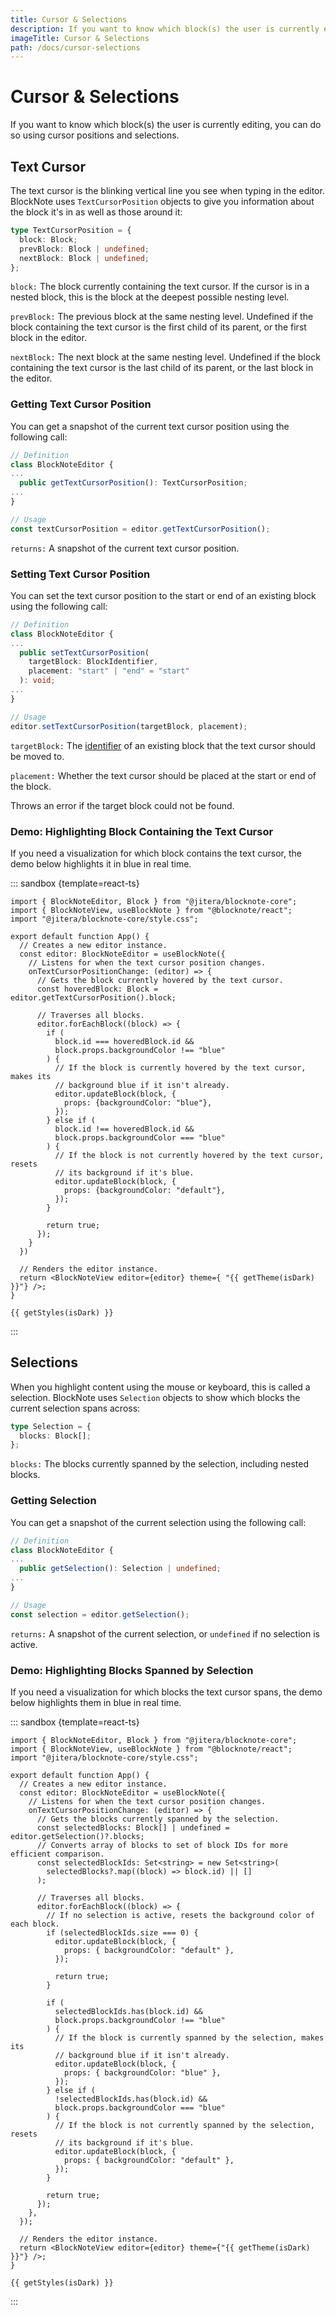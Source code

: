 ```yaml
---
title: Cursor & Selections
description: If you want to know which block(s) the user is currently editing, you can do so using cursor positions and selections.
imageTitle: Cursor & Selections
path: /docs/cursor-selections
---
```


<script setup>
import { useData } from 'vitepress';
import { getTheme, getStyles } from "../demoUtils";

const { isDark } = useData();
</script>

# Cursor & Selections

If you want to know which block(s) the user is currently editing, you can do so using cursor positions and selections.

## Text Cursor

The text cursor is the blinking vertical line you see when typing in the editor. BlockNote uses `TextCursorPosition` objects to give you information about the block it's in as well as those around it:

```typescript
type TextCursorPosition = {
  block: Block;
  prevBlock: Block | undefined;
  nextBlock: Block | undefined;
};
```

`block:` The block currently containing the text cursor. If the cursor is in a nested block, this is the block at the deepest possible nesting level.

`prevBlock:` The previous block at the same nesting level. Undefined if the block containing the text cursor is the first child of its parent, or the first block in the editor.

`nextBlock:` The next block at the same nesting level. Undefined if the block containing the text cursor is the last child of its parent, or the last block in the editor.

### Getting Text Cursor Position

You can get a snapshot of the current text cursor position using the following call:

```typescript
// Definition
class BlockNoteEditor {
...
  public getTextCursorPosition(): TextCursorPosition;
...
}

// Usage
const textCursorPosition = editor.getTextCursorPosition();
```

`returns:` A snapshot of the current text cursor position.

### Setting Text Cursor Position

You can set the text cursor position to the start or end of an existing block using the following call:

```typescript
// Definition
class BlockNoteEditor {
...
  public setTextCursorPosition(
    targetBlock: BlockIdentifier,
    placement: "start" | "end" = "start"
  ): void;
...
}

// Usage
editor.setTextCursorPosition(targetBlock, placement);
```

`targetBlock:` The [identifier](/docs/manipulating-blocks#block-identifiers) of an existing block that the text cursor should be moved to.

`placement:` Whether the text cursor should be placed at the start or end of the block.

Throws an error if the target block could not be found.

### Demo: Highlighting Block Containing the Text Cursor

If you need a visualization for which block contains the text cursor, the demo below highlights it in blue in real time.

::: sandbox {template=react-ts}

```typescript-vue /App.tsx
import { BlockNoteEditor, Block } from "@jitera/blocknote-core";
import { BlockNoteView, useBlockNote } from "@blocknote/react";
import "@jitera/blocknote-core/style.css";

export default function App() {
  // Creates a new editor instance.
  const editor: BlockNoteEditor = useBlockNote({
    // Listens for when the text cursor position changes.
    onTextCursorPositionChange: (editor) => {
      // Gets the block currently hovered by the text cursor.
      const hoveredBlock: Block = editor.getTextCursorPosition().block;

      // Traverses all blocks.
      editor.forEachBlock((block) => {
        if (
          block.id === hoveredBlock.id &&
          block.props.backgroundColor !== "blue"
        ) {
          // If the block is currently hovered by the text cursor, makes its
          // background blue if it isn't already.
          editor.updateBlock(block, {
            props: {backgroundColor: "blue"},
          });
        } else if (
          block.id !== hoveredBlock.id &&
          block.props.backgroundColor === "blue"
        ) {
          // If the block is not currently hovered by the text cursor, resets
          // its background if it's blue.
          editor.updateBlock(block, {
            props: {backgroundColor: "default"},
          });
        }

        return true;
      });
    }
  })

  // Renders the editor instance.
  return <BlockNoteView editor={editor} theme={ "{{ getTheme(isDark) }}"} />;
}
```

```css-vue /styles.css [hidden]
{{ getStyles(isDark) }}
```

:::

## Selections

When you highlight content using the mouse or keyboard, this is called a selection. BlockNote uses `Selection` objects to show which blocks the current selection spans across:

```typescript
type Selection = {
  blocks: Block[];
};
```

`blocks:` The blocks currently spanned by the selection, including nested blocks.

### Getting Selection

You can get a snapshot of the current selection using the following call:

```typescript
// Definition
class BlockNoteEditor {
...
  public getSelection(): Selection | undefined;
...
}

// Usage
const selection = editor.getSelection();
```

`returns:` A snapshot of the current selection, or `undefined` if no selection is active.

### Demo: Highlighting Blocks Spanned by Selection

If you need a visualization for which blocks the text cursor spans, the demo below highlights them in blue in real time.

::: sandbox {template=react-ts}

```typescript-vue /App.tsx
import { BlockNoteEditor, Block } from "@jitera/blocknote-core";
import { BlockNoteView, useBlockNote } from "@blocknote/react";
import "@jitera/blocknote-core/style.css";

export default function App() {
  // Creates a new editor instance.
  const editor: BlockNoteEditor = useBlockNote({
    // Listens for when the text cursor position changes.
    onTextCursorPositionChange: (editor) => {
      // Gets the blocks currently spanned by the selection.
      const selectedBlocks: Block[] | undefined = editor.getSelection()?.blocks;
      // Converts array of blocks to set of block IDs for more efficient comparison.
      const selectedBlockIds: Set<string> = new Set<string>(
        selectedBlocks?.map((block) => block.id) || []
      );

      // Traverses all blocks.
      editor.forEachBlock((block) => {
        // If no selection is active, resets the background color of each block.
        if (selectedBlockIds.size === 0) {
          editor.updateBlock(block, {
            props: { backgroundColor: "default" },
          });

          return true;
        }

        if (
          selectedBlockIds.has(block.id) &&
          block.props.backgroundColor !== "blue"
        ) {
          // If the block is currently spanned by the selection, makes its
          // background blue if it isn't already.
          editor.updateBlock(block, {
            props: { backgroundColor: "blue" },
          });
        } else if (
          !selectedBlockIds.has(block.id) &&
          block.props.backgroundColor === "blue"
        ) {
          // If the block is not currently spanned by the selection, resets
          // its background if it's blue.
          editor.updateBlock(block, {
            props: { backgroundColor: "default" },
          });
        }

        return true;
      });
    },
  });

  // Renders the editor instance.
  return <BlockNoteView editor={editor} theme={"{{ getTheme(isDark) }}"} />;
}
```

```css-vue /styles.css [hidden]
{{ getStyles(isDark) }}
```

:::

